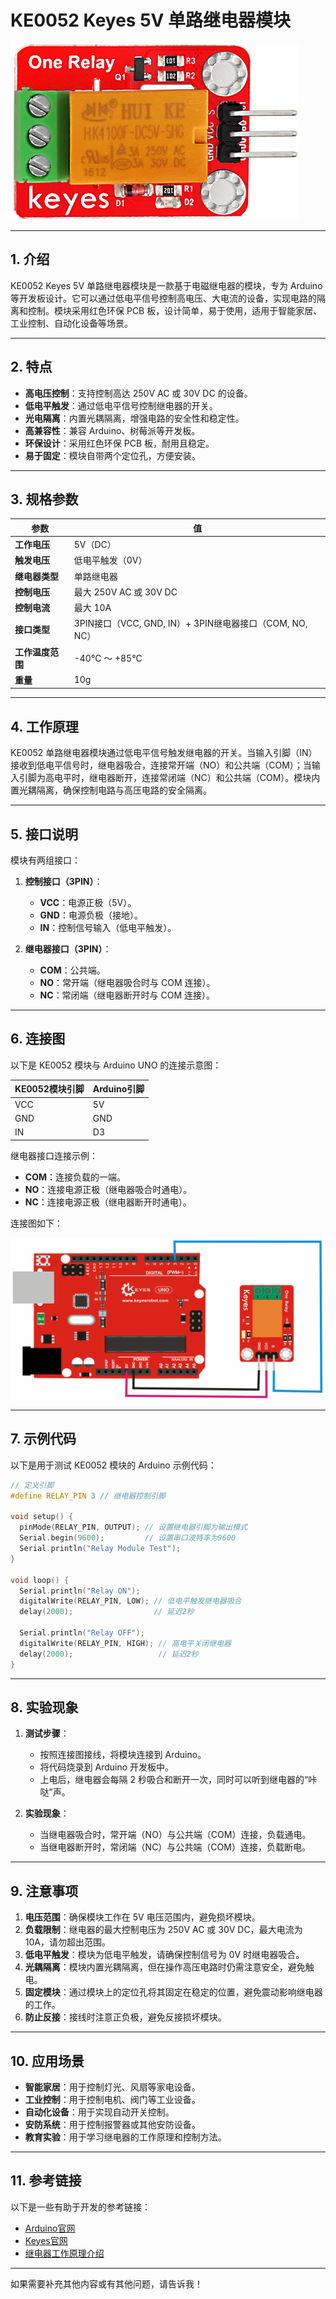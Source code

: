 # KE0052 Keyes 5V 单路继电器模块

![image-20250312161333335](media/image-20250312161333335.png)

---

## **1. 介绍**

KE0052 Keyes 5V 单路继电器模块是一款基于电磁继电器的模块，专为 Arduino 等开发板设计。它可以通过低电平信号控制高电压、大电流的设备，实现电路的隔离和控制。模块采用红色环保 PCB 板，设计简单，易于使用，适用于智能家居、工业控制、自动化设备等场景。

---

## **2. 特点**

- **高电压控制**：支持控制高达 250V AC 或 30V DC 的设备。
- **低电平触发**：通过低电平信号控制继电器的开关。
- **光电隔离**：内置光耦隔离，增强电路的安全性和稳定性。
- **高兼容性**：兼容 Arduino、树莓派等开发板。
- **环保设计**：采用红色环保 PCB 板，耐用且稳定。
- **易于固定**：模块自带两个定位孔，方便安装。

---

## **3. 规格参数**

| 参数            | 值                     |
|-----------------|------------------------|
| **工作电压**    | 5V（DC）               |
| **触发电压**    | 低电平触发（0V）       |
| **继电器类型**  | 单路继电器             |
| **控制电压**    | 最大 250V AC 或 30V DC |
| **控制电流**    | 最大 10A               |
| **接口类型**    | 3PIN接口（VCC, GND, IN）+ 3PIN继电器接口（COM, NO, NC） |
| **工作温度范围**| -40℃ ～ +85℃          |
| **重量**        | 10g                    |

---

## **4. 工作原理**

KE0052 单路继电器模块通过低电平信号触发继电器的开关。当输入引脚（IN）接收到低电平信号时，继电器吸合，连接常开端（NO）和公共端（COM）；当输入引脚为高电平时，继电器断开，连接常闭端（NC）和公共端（COM）。模块内置光耦隔离，确保控制电路与高压电路的安全隔离。

---

## **5. 接口说明**

模块有两组接口：
1. **控制接口（3PIN）**：
   - **VCC**：电源正极（5V）。
   - **GND**：电源负极（接地）。
   - **IN**：控制信号输入（低电平触发）。

2. **继电器接口（3PIN）**：
   - **COM**：公共端。
   - **NO**：常开端（继电器吸合时与 COM 连接）。
   - **NC**：常闭端（继电器断开时与 COM 连接）。

---

## **6. 连接图**

以下是 KE0052 模块与 Arduino UNO 的连接示意图：

| KE0052模块引脚 | Arduino引脚 |
| -------------- | ----------- |
| VCC            | 5V          |
| GND            | GND         |
| IN             | D3          |

继电器接口连接示例：
- **COM**：连接负载的一端。
- **NO**：连接电源正极（继电器吸合时通电）。
- **NC**：连接电源正极（继电器断开时通电）。

连接图如下：

![image-20250312161410137](media/image-20250312161410137.png)

---

## **7. 示例代码**

以下是用于测试 KE0052 模块的 Arduino 示例代码：

```cpp
// 定义引脚
#define RELAY_PIN 3 // 继电器控制引脚

void setup() {
  pinMode(RELAY_PIN, OUTPUT); // 设置继电器引脚为输出模式
  Serial.begin(9600);         // 设置串口波特率为9600
  Serial.println("Relay Module Test");
}

void loop() {
  Serial.println("Relay ON");
  digitalWrite(RELAY_PIN, LOW); // 低电平触发继电器吸合
  delay(2000);                  // 延迟2秒

  Serial.println("Relay OFF");
  digitalWrite(RELAY_PIN, HIGH); // 高电平关闭继电器
  delay(2000);                   // 延迟2秒
}
```

---

## **8. 实验现象**

1. **测试步骤**：
   - 按照连接图接线，将模块连接到 Arduino。
   - 将代码烧录到 Arduino 开发板中。
   - 上电后，继电器会每隔 2 秒吸合和断开一次，同时可以听到继电器的“咔哒”声。

2. **实验现象**：
   - 当继电器吸合时，常开端（NO）与公共端（COM）连接，负载通电。
   - 当继电器断开时，常闭端（NC）与公共端（COM）连接，负载断电。

---

## **9. 注意事项**

1. **电压范围**：确保模块工作在 5V 电压范围内，避免损坏模块。
2. **负载限制**：继电器的最大控制电压为 250V AC 或 30V DC，最大电流为 10A，请勿超出范围。
3. **低电平触发**：模块为低电平触发，请确保控制信号为 0V 时继电器吸合。
4. **光耦隔离**：模块内置光耦隔离，但在操作高压电路时仍需注意安全，避免触电。
5. **固定模块**：通过模块上的定位孔将其固定在稳定的位置，避免震动影响继电器的工作。
6. **防止反接**：接线时注意正负极，避免反接损坏模块。

---

## **10. 应用场景**

- **智能家居**：用于控制灯光、风扇等家电设备。
- **工业控制**：用于控制电机、阀门等工业设备。
- **自动化设备**：用于实现自动开关控制。
- **安防系统**：用于控制报警器或其他安防设备。
- **教育实验**：用于学习继电器的工作原理和控制方法。

---

## **11. 参考链接**

以下是一些有助于开发的参考链接：
- [Arduino官网](https://www.arduino.cc/)
- [Keyes官网](http://www.keyes-robot.com/)
- [继电器工作原理介绍](https://en.wikipedia.org/wiki/Relay)

---

如果需要补充其他内容或有其他问题，请告诉我！
